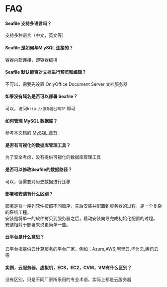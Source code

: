 # FAQ

#### Seafile 支持多语言吗？

支持多种语言（中文，英文等）

#### Seafile 是如何与M ySQL 连接的？

容器内部连接，即容器编排

#### Seafile 默认能否对文档进行预览和编辑？

不可以，需要先设置 OnlyOffice Document Server 文档服务器

#### 如果没有域名是否可以部署 Seafile？

可以，访问`http://服务器公网IP` 即可

#### 如何管理 MySQL 数据库？

参考本文档的 [MySQL 章节](/zh/admin-mysql.md)

#### 是否有可视化的数据库管理工具？

为了安全考虑，没有提供可视化的数据库管理工具

#### 是否可以修改Seafile的数据路径？

可以，但需要对历史数据进行迁移

#### 部署和安装有什么区别？

部署是将一序列软件按照不同顺序，先后安装并配置到服务器的过程，是一个复杂的系统工程。  
安装是将单一的软件拷贝到服务器之后，启动安装向导完成初始化配置的过程。  
安装相对于部署来说更简单一些。 

#### 云平台是什么意思？

云平台指提供云计算服务的平台厂家，例如：Azure,AWS,阿里云,华为云,腾讯云等

#### 实例，云服务器，虚拟机，ECS，EC2，CVM，VM有什么区别？

没有区别，只是不同厂家所采用的专业术语，实际上都是云服务器